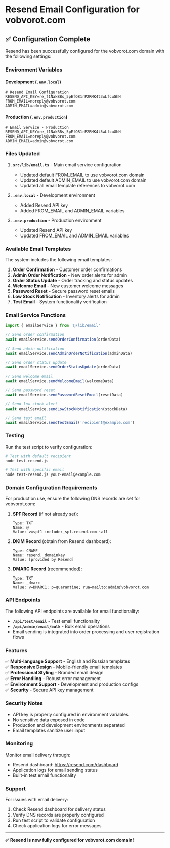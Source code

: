 # Resend Email Configuration for vobvorot.com

## ✅ Configuration Complete

Resend has been successfully configured for the vobvorot.com domain with the following settings:

### Environment Variables

#### Development (`.env.local`)
```env
# Resend Email Configuration
RESEND_API_KEY=re_f1NakBBs_5pEfQ81rP2RMK4t3wLfcuGhH
FROM_EMAIL=noreply@vobvorot.com
ADMIN_EMAIL=admin@vobvorot.com
```

#### Production (`.env.production`)
```env
# Email Service - Production
RESEND_API_KEY=re_f1NakBBs_5pEfQ81rP2RMK4t3wLfcuGhH
FROM_EMAIL=noreply@vobvorot.com
ADMIN_EMAIL=admin@vobvorot.com
```

### Files Updated

1. **`src/lib/email.ts`** - Main email service configuration
   - Updated default FROM_EMAIL to use vobvorot.com domain
   - Updated default ADMIN_EMAIL to use vobvorot.com domain
   - Updated all email template references to vobvorot.com

2. **`.env.local`** - Development environment
   - Added Resend API key
   - Added FROM_EMAIL and ADMIN_EMAIL variables

3. **`.env.production`** - Production environment
   - Updated Resend API key
   - Updated FROM_EMAIL and ADMIN_EMAIL variables

### Available Email Templates

The system includes the following email templates:

1. **Order Confirmation** - Customer order confirmations
2. **Admin Order Notification** - New order alerts for admin
3. **Order Status Update** - Order tracking and status updates
4. **Welcome Email** - New customer welcome messages
5. **Password Reset** - Secure password reset emails
6. **Low Stock Notification** - Inventory alerts for admin
7. **Test Email** - System functionality verification

### Email Service Functions

```javascript
import { emailService } from '@/lib/email'

// Send order confirmation
await emailService.sendOrderConfirmation(orderData)

// Send admin notification
await emailService.sendAdminOrderNotification(adminData)

// Send order status update
await emailService.sendOrderStatusUpdate(orderData)

// Send welcome email
await emailService.sendWelcomeEmail(welcomeData)

// Send password reset
await emailService.sendPasswordResetEmail(resetData)

// Send low stock alert
await emailService.sendLowStockNotification(stockData)

// Send test email
await emailService.sendTestEmail('recipient@example.com')
```

### Testing

Run the test script to verify configuration:

```bash
# Test with default recipient
node test-resend.js

# Test with specific email
node test-resend.js your-email@example.com
```

### Domain Configuration Requirements

For production use, ensure the following DNS records are set for vobvorot.com:

1. **SPF Record** (if not already set):
   ```
   Type: TXT
   Name: @
   Value: v=spf1 include:_spf.resend.com ~all
   ```

2. **DKIM Record** (obtain from Resend dashboard):
   ```
   Type: CNAME
   Name: resend._domainkey
   Value: [provided by Resend]
   ```

3. **DMARC Record** (recommended):
   ```
   Type: TXT
   Name: _dmarc
   Value: v=DMARC1; p=quarantine; rua=mailto:admin@vobvorot.com
   ```

### API Endpoints

The following API endpoints are available for email functionality:

- **`/api/test/email`** - Test email functionality
- **`/api/admin/email/bulk`** - Bulk email operations
- Email sending is integrated into order processing and user registration flows

### Features

✅ **Multi-language Support** - English and Russian templates  
✅ **Responsive Design** - Mobile-friendly email templates  
✅ **Professional Styling** - Branded email design  
✅ **Error Handling** - Robust error management  
✅ **Environment Support** - Development and production configs  
✅ **Security** - Secure API key management  

### Security Notes

- API key is properly configured in environment variables
- No sensitive data exposed in code
- Production and development environments separated
- Email templates sanitize user input

### Monitoring

Monitor email delivery through:
- Resend dashboard: https://resend.com/dashboard
- Application logs for email sending status
- Built-in test email functionality

### Support

For issues with email delivery:
1. Check Resend dashboard for delivery status
2. Verify DNS records are properly configured
3. Run test script to validate configuration
4. Check application logs for error messages

---

**✅ Resend is now fully configured for vobvorot.com domain!**